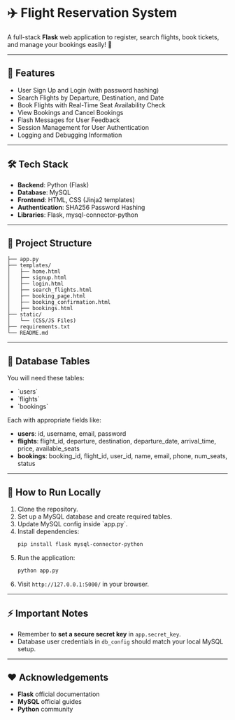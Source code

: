 # ✈️ Flight Reservation System

A full-stack **Flask** web application to register, search flights, book tickets, and manage your bookings easily! 🛫

---

## 🚀 Features
- User Sign Up and Login (with password hashing)
- Search Flights by Departure, Destination, and Date
- Book Flights with Real-Time Seat Availability Check
- View Bookings and Cancel Bookings
- Flash Messages for User Feedback
- Session Management for User Authentication
- Logging and Debugging Information

---

## 🛠 Tech Stack
- **Backend**: Python (Flask)
- **Database**: MySQL
- **Frontend**: HTML, CSS (Jinja2 templates)
- **Authentication**: SHA256 Password Hashing
- **Libraries**: Flask, mysql-connector-python

---

## 📂 Project Structure
```plaintext
├── app.py
├── templates/
│   ├── home.html
│   ├── signup.html
│   ├── login.html
│   ├── search_flights.html
│   ├── booking_page.html
│   ├── booking_confirmation.html
│   ├── bookings.html
├── static/
│   └── (CSS/JS Files)
├── requirements.txt
└── README.md
```

---

## 🧠 Database Tables
You will need these tables:
- \`users\`
- \`flights\`
- \`bookings\`

Each with appropriate fields like:
- **users**: id, username, email, password
- **flights**: flight_id, departure, destination, departure_date, arrival_time, price, available_seats
- **bookings**: booking_id, flight_id, user_id, name, email, phone, num_seats, status

---

## 🏁 How to Run Locally
1. Clone the repository.
2. Set up a MySQL database and create required tables.
3. Update MySQL config inside \`app.py\`.
4. Install dependencies:
    ```bash
    pip install flask mysql-connector-python
    ```
5. Run the application:
    ```bash
    python app.py
    ```
6. Visit `http://127.0.0.1:5000/` in your browser.

---

## ⚡ Important Notes
- Remember to **set a secure secret key** in `app.secret_key`.
- Database user credentials in `db_config` should match your local MySQL setup.

---

## ❤️ Acknowledgements
- **Flask** official documentation
- **MySQL** official guides
- **Python** community


